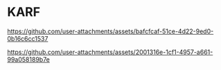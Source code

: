 # KARF

https://github.com/user-attachments/assets/bafcfcaf-51ce-4d22-9ed0-0b16c6cc1537



https://github.com/user-attachments/assets/2001316e-1cf1-4957-a661-99a058189b7e
